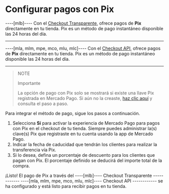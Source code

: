 # Configurar pagos con Pix

----[mlb]----
Con el [Checkout Transparente](/developers/es/guides/checkout-api/landing), ofrece pagos de **Pix** directamente en tu tienda. Pix es un método de pago instantáneo disponible las 24 horas del día.

------------ 

----[mla, mlm, mpe, mco, mlu, mlc]----
Con el [Checkout API](/developers/es/guides/checkout-api/landing), ofrece pagos de **Pix** directamente en tu tienda. Pix es un método de pago instantáneo disponible las 24 horas del día.

------------

> NOTE
>
> Importante
> 
> La opción de pago con Pix solo se mostrará si existe una llave Pix registrada en Mercado Pago. Si aún no la creaste, [haz clic aquí](https://www.youtube.com/watch?v=60tApKYVnkA) y consulta el paso a paso.

Para integrar el método de pago, sigue los pasos a continuación.

1. Selecciona **Sí** para activar la experiencia de Mercado Pago para pagos con Pix en el checkout de tu tienda. Siempre puedes administrar la(s) clave(s) Pix que registraste en tu cuenta usando la app de Mercado Pago.
2. Indicar la fecha de caducidad que tendrán los clientes para realizar la transferencia vía Pix.
3. Si lo desea, defina un porcentaje de descuento para los clientes que pagan con Pix. El porcentaje definido se deducirá del importe total de la compra.

¡Listo! El pago de Pix a través del ----[mlb]---- Checkout Transparente ------------ ----[mla, mlm, mpe, mco, mlu, mlc]---- Checkout API ------------ se ha configurado y está listo para recibir pagos en tu tienda.